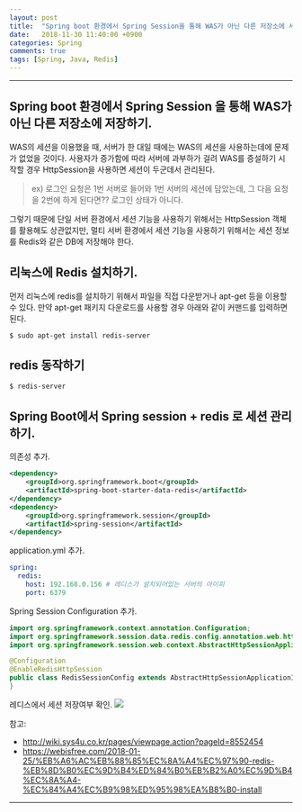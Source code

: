 ```yaml
---
layout: post
title:  "Spring boot 환경에서 Spring Session을 통해 WAS가 아닌 다른 저장소에 세션 저장하기."
date:   2018-11-30 11:40:00 +0900
categories: Spring
comments: true
tags: [Spring, Java, Redis]
---
```


---

Spring boot 환경에서 Spring Session 을 통해 WAS가 아닌 다른 저장소에 저장하기.
--
WAS의 세션을 이용했을 때, 서버가 한 대일 때에는 WAS의 세션을 사용하는데에 문제가 없었을 것이다.
사용자가 증가함에 따라 서버에 과부하가 걸려 WAS를 증설하기 시작할 경우 HttpSession을 사용하면 세션이 두군데서 관리된다.

> ex) 로그인 요청은 1번 서버로 들어와 1번 서버의 세션에 담았는데, 그 다음 요청을 2번에 하게 된다면?? 로그인 상태가 아니다. 

그렇기 때문에 단일 서버 환경에서 세션 기능을 사용하기 위해서는 HttpSession 객체를 활용해도 상관없지만,
멀티 서버 환경에서 세션 기능을 사용하기 위해서는 세션 정보를 Redis와 같은 DB에 저장해야 한다.


리눅스에 Redis 설치하기.
--
먼저 리눅스에 redis를 설치하기 위해서 파일을 직접 다운받거나 apt-get 등을 이용할 수 있다. 
만약 apt-get 패키지 다운로드를 사용할 경우 아래와 같이 커맨드를 입력하면 된다.
```
$ sudo apt-get install redis-server
```
redis 동작하기
--
```
$ redis-server
```

Spring Boot에서 Spring session + redis 로 세션 관리 하기.
--

의존성 추가.

```xml
<dependency>
    <groupId>org.springframework.boot</groupId>
    <artifactId>spring-boot-starter-data-redis</artifactId>
</dependency>
<dependency>
    <groupId>org.springframework.session</groupId>
    <artifactId>spring-session</artifactId>
</dependency>
```

application.yml 추가.

```yml
spring: 
  redis:
    host: 192.168.0.156 # 레디스가 설치되어있는 서버의 아이피
    port: 6379
```

Spring Session Configuration 추가.

```java
import org.springframework.context.annotation.Configuration;
import org.springframework.session.data.redis.config.annotation.web.http.EnableRedisHttpSession;
import org.springframework.session.web.context.AbstractHttpSessionApplicationInitializer;

@Configuration
@EnableRedisHttpSession
public class RedisSessionConfig extends AbstractHttpSessionApplicationInitializer {
} 
```

레디스에서 세션 저장여부 확인.
<img src="{{ site.baseurl }}/public/post/spring-session/spring-session-redis.png"/>

참고: 
 - http://wiki.sys4u.co.kr/pages/viewpage.action?pageId=8552454
 - https://webisfree.com/2018-01-25/%EB%A6%AC%EB%88%85%EC%8A%A4%EC%97%90-redis-%EB%8D%B0%EC%9D%B4%ED%84%B0%EB%B2%A0%EC%9D%B4%EC%8A%A4-%EC%84%A4%EC%B9%98%ED%95%98%EA%B8%B0-install

[jekyll-docs]: https://jekyllrb.com/docs/home
[jekyll-gh]:   https://github.com/jekyll/jekyll
[jekyll-talk]: https://talk.jekyllrb.com/
---
